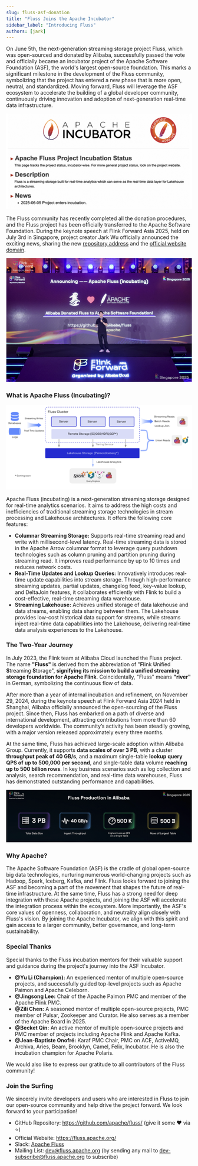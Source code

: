 ```yaml
---
slug: fluss-asf-donation
title: "Fluss Joins the Apache Incubator"
sidebar_label: "Introducing Fluss"
authors: [jark]
---
```


<!--
 Licensed to the Apache Software Foundation (ASF) under one
 or more contributor license agreements.  See the NOTICE file
 distributed with this work for additional information
 regarding copyright ownership.  The ASF licenses this file
 to you under the Apache License, Version 2.0 (the
 "License"); you may not use this file except in compliance
 with the License.  You may obtain a copy of the License at

      http://www.apache.org/licenses/LICENSE-2.0

 Unless required by applicable law or agreed to in writing, software
 distributed under the License is distributed on an "AS IS" BASIS,
 WITHOUT WARRANTIES OR CONDITIONS OF ANY KIND, either express or implied.
 See the License for the specific language governing permissions and
 limitations under the License.
-->

On June 5th, the next-generation streaming storage project Fluss, which was open-sourced and donated by Alibaba, successfully passed the vote and officially became an incubator project of the Apache Software Foundation (ASF), 
the world's largest open-source foundation. This marks a significant milestone in the development of the Fluss community, symbolizing that the project has entered a new phase that is more open,
neutral, and standardized. 
Moving forward, Fluss will leverage the ASF ecosystem to accelerate the building of a global developer community, continuously driving innovation and adoption of next-generation real-time data infrastructure.

![ASF](assets/fluss_asf/asf.png)
<!-- truncate -->

The Fluss community has recently completed all the donation procedures, and the Fluss project has been officially transferred to the Apache Software Foundation. 
During the keynote speech at Flink Forward Asia 2025, held on July 3rd in Singapore, project creator Jark Wu officially announced the exciting news, 
sharing the new [repository address](https://github.com/apache/fluss/) and the [official website domain](https://fluss.apache.org/).

![FF Announcement](assets/fluss_asf/announcement.png)

### What is Apache Fluss (Incubating)?
![Architecture](assets/fluss_asf/architecture.png)

Apache Fluss (incubating) is a next-generation streaming storage designed for real-time analytics scenarios. 
It aims to address the high costs and inefficiencies of traditional streaming storage technologies in stream processing and Lakehouse architectures. 
It offers the following core features:

* **Columnar Streaming Storage:** Supports real-time streaming read and write with millisecond-level latency. Real-time streaming data is stored in the Apache Arrow columnar format to leverage query pushdown technologies such as column pruning and partition pruning during streaming read. It improves read performance by up to 10 times and reduces network costs.
* **Real-Time Updates and Lookup Queries:** Innovatively introduces real-time update capabilities into stream storage. Through high-performance streaming updates, partial updates, changelog feed, key-value lookup, and DeltaJoin features, it collaborates efficiently with Flink to build a cost-effective, real-time streaming data warehouse.
* **Streaming Lakehouse:** Achieves unified storage of data lakehouse and data streams, enabling data sharing between them. The Lakehouse provides low-cost historical data support for streams, while streams inject real-time data capabilities into the Lakehouse, delivering real-time data analysis experiences to the Lakehouse.

### The Two-Year Journey
In July 2023, the Flink team at Alibaba Cloud launched the Fluss project. 
The name **"Fluss"** is derived from the abbreviation of "**Fl**ink **U**nified **S**treaming **S**torage", **signifying its mission to build a unified streaming storage foundation for Apache Flink**. 
Coincidentally, "Fluss" means **"river"** in German, symbolizing the continuous flow of data.

After more than a year of internal incubation and refinement, on November 29, 2024, during the keynote speech at Flink Forward Asia 2024 held in Shanghai, Alibaba officially announced the open-sourcing of the Fluss project. 
Since then, Fluss has embarked on a path of diverse and international development, attracting contributions from more than 60 developers worldwide. 
The community’s activity has been steadily growing, with a major version released approximately every three months.

At the same time, Fluss has achieved large-scale adoption within Alibaba Group. 
Currently, it supports **data scales of over 3 PB**, with a cluster **throughput peak of 40 GB/s**, and a maximum single-table **lookup query QPS of up to 500,000 per second**, and single-table data volume **reaching up to 500 billion rows**. 
In key business scenarios such as log collection and analysis, search recommendation, and real-time data warehouses, Fluss has demonstrated outstanding performance and capabilities.

![Alibaba Production](assets/fluss_asf/alibaba.png)

### Why Apache?
The Apache Software Foundation (ASF) is the cradle of global open-source big data technologies, nurturing numerous world-changing projects such as Hadoop, Spark, Iceberg, Kafka, and Flink. Fluss looks forward to joining the ASF and becoming a part of the movement that shapes the future of real-time infrastructure. At the same time, Fluss has a strong need for deep integration with these Apache projects, and joining the ASF will accelerate the integration process within the ecosystem. More importantly, the ASF's core values of openness, collaboration, and neutrality align closely with Fluss's vision. By joining the Apache Incubator, we align with this spirit and gain access to a larger community, better governance, and long-term sustainability.

### Special Thanks
Special thanks to the Fluss incubation mentors for their valuable support and guidance during the project's journey into the ASF Incubator.

* **@Yu Li (Champion):** An experienced mentor of multiple open-source projects, and successfully guided top-level projects such as Apache Paimon and Apache Celeborn.
* **@Jingsong Lee:** Chair of the Apache Paimon PMC and member of the Apache Flink PMC. 
* **@Zili Chen:** A seasoned mentor of multiple open-source projects, PMC member of Pulsar, Zookeeper and Curator. He also serves as a member of the Apache Board in 2025. 
* **@Becket Qin:** An active mentor of multiple open-source projects and PMC member of projects including Apache Flink and Apache Kafka. 
* **@Jean-Baptiste Onofré:** Karaf PMC Chair, PMC on ACE, ActiveMQ, Archiva, Aries, Beam, Brooklyn, Camel, Felix, Incubator. He is also the incubation champion for Apache Polaris.

We would also like to express our gratitude to all contributors of the Fluss community!

### Join the Surfing
We sincerely invite developers and users who are interested in Fluss to join our open-source community and help drive the project forward. We look forward to your participation!

* GitHub Repository: https://github.com/apache/fluss/  (give it some ❤️ via ⭐)
* Official Website: https://fluss.apache.org/
* Slack: [Apache Fluss ](https://join.slack.com/t/apache-fluss/shared_invite/zt-33wlna581-QAooAiCmnYboJS8D_JUcYw)
* Mailing List: [dev@fluss.apache.org](dev@fluss.apache.org) (by sending any mail to [dev-subscribe@fluss.apache.org](dev-subscribe@fluss.apache.org) to subscribe)